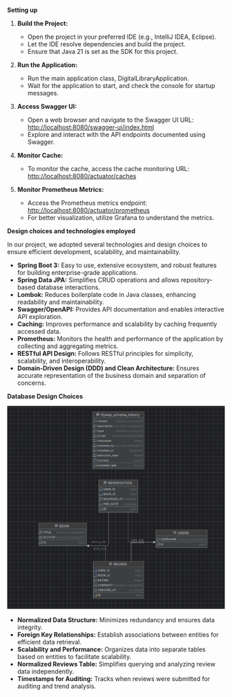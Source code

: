 **Setting up**

1. **Build the Project:**
    - Open the project in your preferred IDE (e.g., IntelliJ IDEA, Eclipse).
    - Let the IDE resolve dependencies and build the project.
    - Ensure that Java 21 is set as the SDK for this project.

2. **Run the Application:**
    - Run the main application class, DigitalLibraryApplication.
    - Wait for the application to start, and check the console for startup messages.

3. **Access Swagger UI:**
    - Open a web browser and navigate to the Swagger UI URL: [http://localhost:8080/swagger-ui/index.html](http://localhost:8080/swagger-ui/index.html)
    - Explore and interact with the API endpoints documented using Swagger.

4. **Monitor Cache:**
    - To monitor the cache, access the cache monitoring URL: [http://localhost:8080/actuator/caches](http://localhost:8080/actuator/caches)

5. **Monitor Prometheus Metrics:**
    - Access the Prometheus metrics endpoint: [http://localhost:8080/actuator/prometheus](http://localhost:8080/actuator/prometheus)
    - For better visualization, utilize Grafana to understand the metrics.

**Design choices and technologies employed**

In our project, we adopted several technologies and design choices to ensure efficient development, scalability, and maintainability.

- **Spring Boot 3:** Easy to use, extensive ecosystem, and robust features for building enterprise-grade applications.
- **Spring Data JPA:** Simplifies CRUD operations and allows repository-based database interactions.
- **Lombok:** Reduces boilerplate code in Java classes, enhancing readability and maintainability.
- **Swagger/OpenAPI:** Provides API documentation and enables interactive API exploration.
- **Caching:** Improves performance and scalability by caching frequently accessed data.
- **Prometheus:** Monitors the health and performance of the application by collecting and aggregating metrics.
- **RESTful API Design:** Follows RESTful principles for simplicity, scalability, and interoperability.
- **Domain-Driven Design (DDD) and Clean Architecture:** Ensures accurate representation of the business domain and separation of concerns.

**Database Design Choices**

![Diagram](./src/main/resources/db/Diagram.PNG)

- **Normalized Data Structure:** Minimizes redundancy and ensures data integrity.
- **Foreign Key Relationships:** Establish associations between entities for efficient data retrieval.
- **Scalability and Performance:** Organizes data into separate tables based on entities to facilitate scalability.
- **Normalized Reviews Table:** Simplifies querying and analyzing review data independently.
- **Timestamps for Auditing:** Tracks when reviews were submitted for auditing and trend analysis.
